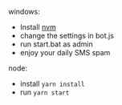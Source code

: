 windows:

- Install [nvm](/nvm-setup.zip)
- change the settings in bot.js
- run start.bat as admin
- enjoy your daily SMS spam

node:

- install `yarn install`
- run `yarn start`
